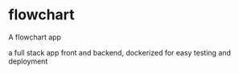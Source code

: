 # flowchart
A flowchart app

a full stack app front and backend, dockerized for easy testing and deployment
